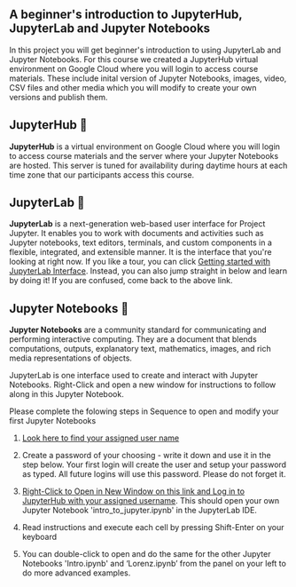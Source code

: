 ## A beginner's introduction to JupyterHub, JupyterLab and Jupyter Notebooks

In this project you will get beginner's introduction to using JupyterLab and Jupyter Notebooks. For this course we created a JupyterHub virtual environment on Google Cloud where you will login to access course materials. These include inital version of Jupyter Notebooks, images, video, CSV files and other media which you will modify to create your own versions and publish them.

## JupyterHub 🧪

**JupyterHub** is a virtual environment on Google Cloud where you will login to access course materials and the server where your Jupyter Notebooks are hosted. This server is tuned for availability during daytime hours at each time zone that our participants access this course.

## JupyterLab 🧪

**JupyterLab** is a next-generation web-based user interface for Project Jupyter. It enables you to work with documents and activities such as Jupyter notebooks, text editors, terminals, and custom components in a flexible, integrated, and extensible manner. It is the interface that you're looking at right now.  If you like a tour, you can click [Getting started with JupyterLab Interface](https://jupyterlab.readthedocs.io/en/stable/user/interface.html).  Instead, you can also jump straight in below and learn by doing it!  If you are confused, come back to the above link.

## Jupyter Notebooks 📓

**Jupyter Notebooks** are a community standard for communicating and performing interactive computing. They are a document that blends computations, outputs, explanatory text, mathematics, images, and rich media representations of objects.

JupyterLab is one interface used to create and interact with Jupyter Notebooks. Right-Click and open a new window for instructions to follow along in this Jupyter Notebook.

Please complete the folowing steps in Sequence to open and modify your first Jupyter Notebooks

1. [Look here to find your assigned user name](participants.md)

1. Create a password of your choosing - write it down and use it in the step below. Your first login will create the user and setup your password as typed. All future logins will use this password. Please do not forget it.

1. [Right-Click to Open in New Window on this link and Log in to JupyterHub with your assigned username](http://bushastrolab.com/hub/user-redirect/git-pull?repo=https%3A%2F%2Fgithub.com%2Fdrunarayan%2FCitizen_Science_Projects&branch=gh-pages&urlpath=lab%2Ftree%2FCitizen_Science_Projects%2Fnotebooks%2Fnotebooks%2Fbasics_jupyterlab_notebook%2Fintro_to_jupyter.ipynb?reset). This should open your own Jupyter Notebook 'intro_to_jupyter.ipynb' in the JupyterLab IDE.

1. Read instructions and execute each cell by pressing Shift-Enter on your keyboard

1. You can double-click to open and do the same for the other Jupyter Notebooks 'Intro.ipynb' and ‘Lorenz.ipynb’ from the panel on your left to do more advanced examples.
